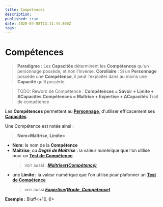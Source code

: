 ```yaml
---
title: Compétences
description: 
published: true
date: 2020-04-08T13:11:44.806Z
tags: 
---
```


# Compétences
> **Paradigme :**
Les **Capacités** déterminent les **Compétences** qu'un personnage possède, et non l'inverse.
> **Corollaire :**
Si un **Personnage** possède une **Compétence**, il peut l'exploiter dans au moins une **Capacité** qu'il possède. 

> TODO:
Reword de Compétence :
**Compétences = Savoir + Limite + ∆Capacités**
**Compétences = Maîtrise + Expertise + ∆Capacités**
Trait de compétence

Les **Compétences** permettent au **[Personnage](https://trello.com/c/j5txrEnh)**, d'utiliser efficacement ses **[Capacités](https://trello.com/c/EUJsvYrZ)**.

Une Compétence est notée ainsi :
> **Nom<Maîtrise, Limite>**
- **Nom:** le nom de la **Compétence**
- **Maîtrise**, ou **_Degré de Maîtrise_** : la valeur numérique que l'on utilise pour un **[Test de Compétence](https://trello.com/c/fyO14sIR)**
    > voir aussi : **_[Maîtriser(Compétence)](https://trello.com/c/vvsCl8rH)_**
- une **Limite** : la valeur numérique que l'on utilise pour plafonner un **[Test de Compétence](https://trello.com/c/fyO14sIR)**
    > voir aussi **_[Expertise(Grade, Compétence)](https://trello.com/c/0EKOzT2h)_**

**Exemple :** Bluff<+10, 6>

[Compétences]: /spherier/reference/regles/competences
[Compétences.trello]: https://trello.com/c/udzuobSo